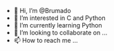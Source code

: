 - 👋 Hi, I’m @Brumado
- 👀 I’m interested in C and Python
- 🌱 I’m currently learning Python
- 💞️ I’m looking to collaborate on ...
- 📫 How to reach me ...

<!---
Brumado/Brumado is a ✨ special ✨ repository because its `README.md` (this file) appears on your GitHub profile.
You can click the Preview link to take a look at your changes.
--->
